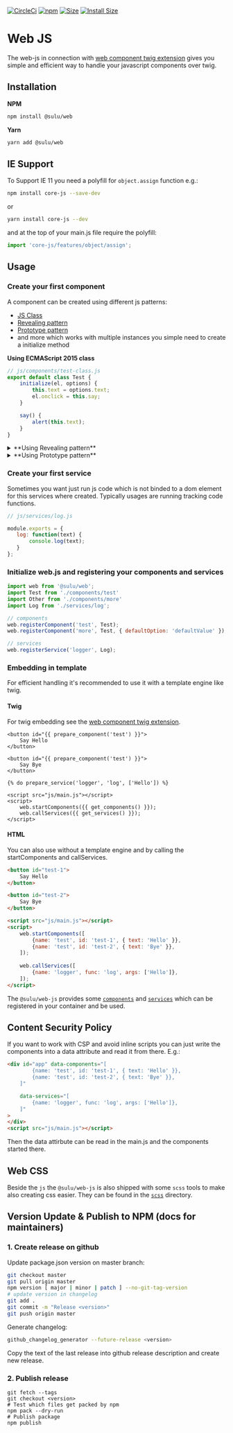 [![CircleCi](https://circleci.com/gh/sulu/web-js.png?style=shield)](https://circleci.com/gh/sulu/web-js)
[![npm](https://img.shields.io/npm/v/@sulu/web.svg)](https://www.npmjs.com/package/@sulu/web)
[![Size](https://img.shields.io/github/size/sulu/web-js/packages/core/core.js.svg)](https://github.com/sulu/web-js/blob/master/packages/core/core.js)
[![Install Size](https://packagephobia.now.sh/badge?p=@sulu/web)](https://packagephobia.now.sh/result?p=@sulu/web)

# Web JS

The web-js in connection with [web component twig extension](https://github.com/sulu/web-twig)
gives you simple and efficient way to handle your javascript components over twig.

## Installation

**NPM**

```bash
npm install @sulu/web
```

**Yarn**

```bash
yarn add @sulu/web
```

## IE Support

To Support IE 11 you need a polyfill for `object.assign` function e.g.:

```bash
npm install core-js --save-dev
```

or

```bash
yarn install core-js --dev
```

and at the top of your main.js file require the polyfill:

```js
import 'core-js/features/object/assign';
```

## Usage

### Create your first component

A component can be created using different js patterns:

 - [JS Class](https://developer.mozilla.org/en-US/docs/Web/JavaScript/Reference/Classes)
 - [Revealing pattern](https://addyosmani.com/resources/essentialjsdesignpatterns/book/#revealingmodulepatternjavascript)
 - [Prototype pattern](https://addyosmani.com/resources/essentialjsdesignpatterns/book/#prototypepatternjavascript)
 - and more which works with multiple instances you simple need to create a initialize method

**Using ECMAScript 2015 class**

```js
// js/components/test-class.js
export default class Test {
    initialize(el, options) {
        this.text = options.text;
        el.onclick = this.say;
    }

    say() {
        alert(this.text);
    }
}
```

<details>

<summary>
**Using Revealing pattern**
</summary>

```js
// js/components/test-revealing-pattern.js

module.exports = (function() {
    var test = {};

    test.initialize = function(el, options) {
        test.text = options.text;
        el.onclick = this.say;
    };

    test.say = function() {
        alert(test.text);
    }

    return {
        initialize: test.initialize,
        say: test.say,
    };
});
```

</details>

<details>

<summary>
**Using Prototype pattern**
</summary>

```js
// js/components/test-prototype-pattern.js
var test = function() {};

test.prototype.initialize = function(el, options) {
    this.text = options.text;
    el.onclick = this.say;
};

test.prototype.say = function() {
    alert(this.test);
};

module.exports = test;
```

</details>

### Create your first service

Sometimes you want just run js code which is not binded to a dom element for this services where created.
Typically usages are running tracking code functions.

```js
// js/services/log.js

module.exports = {
   log: function(text) {
       console.log(text);
   }    
};
```

### Initialize web.js and registering your components and services

```js
import web from '@sulu/web';
import Test from './components/test'
import Other from './components/more'
import Log from './services/log';

// components
web.registerComponent('test', Test);
web.registerComponent('more', Test, { defaultOption: 'defaultValue' });

// services
web.registerService('logger', Log);
```

### Embedding in template

For efficient handling it's recommended to use it with a template engine like twig.

#### Twig

For twig embedding see the [web component twig extension](https://github.com/sulu/web-twig).

```twig
<button id="{{ prepare_component('test') }}">
    Say Hello
</button>

<button id="{{ prepare_component('test') }}">
    Say Bye
</button>

{% do prepare_service('logger', 'log', ['Hello']) %}

<script src="js/main.js"></script>
<script>
    web.startComponents({{ get_components() }});
    web.callServices({{ get_services() }});
</script>
```

#### HTML

You can also use without a template engine and by calling the startComponents and callServices.

```html
<button id="test-1">
    Say Hello
</button>

<button id="test-2">
    Say Bye
</button>

<script src="js/main.js"></script>
<script>
    web.startComponents([
        {name: 'test', id: 'test-1', { text: 'Hello' }}, 
        {name: 'test', id: 'test-2', { text: 'Bye' }},
    ]);
    
    web.callServices([
        {name: 'logger', func: 'log', args: ['Hello']},
    ]);
</script>
```

The `@sulu/web-js` provides some [`components`](packages/components)  and [`services`](packages/services)
which can be registered in your container and be used.

## Content Security Policy

If you want to work with CSP and avoid inline scripts you can just write the
components into a data attribute and read it from there. E.g.:

```html
<div id="app" data-components="[
        {name: 'test', id: 'test-1', { text: 'Hello' }}, 
        {name: 'test', id: 'test-2', { text: 'Bye' }},
    ]"

    data-services="[
        {name: 'logger', func: 'log', args: ['Hello']},
    ]"
>
</div>
<script src="js/main.js"></script>
```

Then the data attirbute can be read in the main.js and the components started there.

## Web CSS

Beside the `js` the `@sulu/web-js` is also shipped with some `scss` tools to make also creating css
easier. They can be found in the [`scss`](packages/scss)  directory.

## Version Update & Publish to NPM (docs for maintainers)

### 1. Create release on github

Update package.json version on master branch:

```bash
git checkout master
git pull origin master
npm version [ major | minor | patch ] --no-git-tag-version
# update version in changelog
git add .
git commit -m "Release <version>"
git push origin master
```

Generate changelog:

```bash
github_changelog_generator --future-release <version>
```

Copy the text of the last release into github release description and create new release.

### 2. Publish release

```
git fetch --tags
git checkout <version>
# Test which files get packed by npm
npm pack --dry-run
# Publish package
npm publish
```
